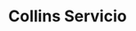 ---
title: "Collins Servicio"
url: /buenos-aires/collins-servicio/
shop: reparación de automóviles
---